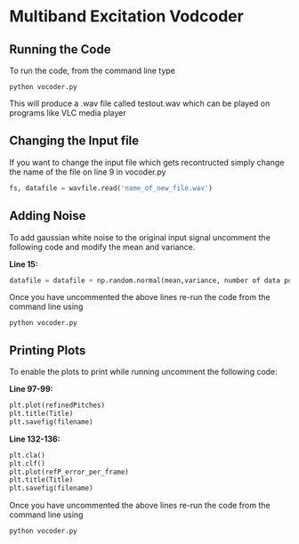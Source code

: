 # Multiband Excitation Vodcoder

## Running the Code

To run the code, from the command line type

```
python vocoder.py
```

This will produce a .wav file called testout.wav which can be played on programs like VLC media player

## Changing the Input file

If you want to change the input file which gets recontructed simply change the name of the file on line 9 in vocoder.py

```python
fs, datafile = wavfile.read('name_of_new_file.wav')
```

## Adding Noise

To add gaussian white noise to the original input signal uncomment the following code and modify the mean and variance.

**Line 15:**
```python
datafile = datafile + np.random.normal(mean,variance, number of data points)
```
Once you have uncommented the above lines re-run the code from the command line using
```
python vocoder.py
```

## Printing Plots

To enable the plots to print while running uncomment the following code:

**Line 97-99:**
```python
plt.plot(refinedPitches)
plt.title(Title)
plt.savefig(filename)
```

**Line 132-136:**
```python
plt.cla()
plt.clf()
plt.plot(refP_error_per_frame)
plt.title(Title)
plt.savefig(filename)
```
Once you have uncommented the above lines re-run the code from the command line using
```
python vocoder.py
```

